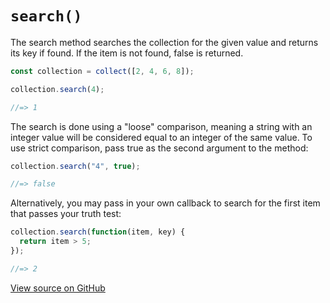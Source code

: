 # `search()`

The search method searches the collection for the given value and returns its key if found. If the item is not found, false is returned.

```js
const collection = collect([2, 4, 6, 8]);

collection.search(4);

//=> 1
```

The search is done using a "loose" comparison, meaning a string with an integer value will be considered equal to an integer of the same value. To use strict comparison, pass true as the second argument to the method:

```js
collection.search("4", true);

//=> false
```

Alternatively, you may pass in your own callback to search for the first item that passes your truth test:

```js
collection.search(function(item, key) {
  return item > 5;
});

//=> 2
```




[View source on GitHub](https://github.com/ecrmnn/collect.js/blob/master/src/methods/search.js)